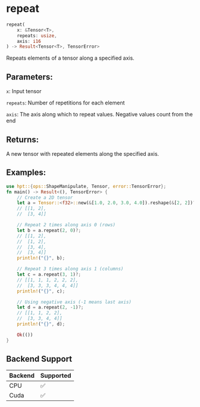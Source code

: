 # repeat
```rust
repeat(
    x: &Tensor<T>,
    repeats: usize,
    axis: i16
) -> Result<Tensor<T>, TensorError>
```
Repeats elements of a tensor along a specified axis.

## Parameters:
`x`: Input tensor

`repeats`: Number of repetitions for each element

`axis`: The axis along which to repeat values. Negative values count from the end

## Returns:
A new tensor with repeated elements along the specified axis.

## Examples:
```rust
use hpt::{ops::ShapeManipulate, Tensor, error::TensorError};
fn main() -> Result<(), TensorError> {
    // Create a 2D tensor
    let a = Tensor::<f32>::new(&[1.0, 2.0, 3.0, 4.0]).reshape(&[2, 2])?;
    // [[1, 2],
    //  [3, 4]]

    // Repeat 2 times along axis 0 (rows)
    let b = a.repeat(2, 0)?;
    // [[1, 2],
    //  [1, 2],
    //  [3, 4],
    //  [3, 4]]
    println!("{}", b);

    // Repeat 3 times along axis 1 (columns)
    let c = a.repeat(3, 1)?;
    // [[1, 1, 1, 2, 2, 2],
    //  [3, 3, 3, 4, 4, 4]]
    println!("{}", c);

    // Using negative axis (-1 means last axis)
    let d = a.repeat(2, -1)?;
    // [[1, 1, 2, 2],
    //  [3, 3, 4, 4]]
    println!("{}", d);

    Ok(())
}
```
## Backend Support
| Backend | Supported |
|---------|-----------|
| CPU     | ✅         |
| Cuda    | ✅        |